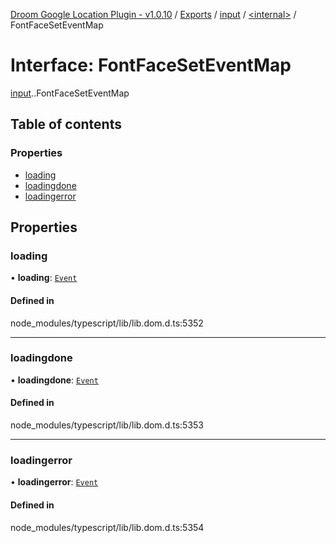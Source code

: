 [Droom Google Location Plugin - v1.0.10](../README.md) / [Exports](../modules.md) / [input](../modules/input.md) / [<internal\>](../modules/input._internal_.md) / FontFaceSetEventMap

# Interface: FontFaceSetEventMap

[input](../modules/input.md).[<internal>](../modules/input._internal_.md).FontFaceSetEventMap

## Table of contents

### Properties

- [loading](input._internal_.FontFaceSetEventMap.md#loading)
- [loadingdone](input._internal_.FontFaceSetEventMap.md#loadingdone)
- [loadingerror](input._internal_.FontFaceSetEventMap.md#loadingerror)

## Properties

### loading

• **loading**: [`Event`](../modules/input._internal_.md#event)

#### Defined in

node_modules/typescript/lib/lib.dom.d.ts:5352

___

### loadingdone

• **loadingdone**: [`Event`](../modules/input._internal_.md#event)

#### Defined in

node_modules/typescript/lib/lib.dom.d.ts:5353

___

### loadingerror

• **loadingerror**: [`Event`](../modules/input._internal_.md#event)

#### Defined in

node_modules/typescript/lib/lib.dom.d.ts:5354
